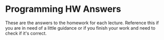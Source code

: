 # Programming HW Answers
These are the answers to the homework for each lecture. Reference this if you are in need of a little guidance or if you finish your work and need to check if it's correct.
